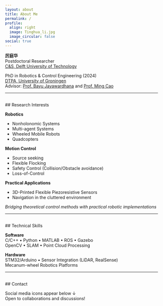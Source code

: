 ```yaml
---
layout: about
title: About Me
permalink: /
profile:
  align: right
  image: Tinghua_li.jpg
  image_circular: false
social: true
---
```


**厉庭华**  
Postdoctoral Researcher  
[C&S, Delft University of Technology](https://www.tudelft.nl/lr/organisatie/afdelingen/control-and-operations/control-and-simulation)

PhD in Robotics & Control Engineering (2024)  
[DTPA, University of Groningen](https://www.rug.nl/research/discrete-technology-production-automation/?lang=en)  
Advisor: [Prof. Bayu Jayawardhana](https://www.rug.nl/staff/b.jayawardhana) and [Prof. Ming Cao](https://www.rug.nl/staff/m.cao/)

---
<div style="height: 1rem;"></div>
## Research Interests

**Robotics**  
- Nonholonomic Systems  
- Multi-agent Systems  
- Wheeled Mobile Robots  
- Quadcopters  

**Motion Control**  
- Source seeking  
- Flexible Flocking  
- Safety Control (Collision/Obstacle avoidance)  
- Loss-of-Control  

**Practical Applications**  
- 3D-Printed Flexible Piezoresistive Sensors  
- Navigation in the cluttered environment

*Bridging theoretical control methods with practical robotic implementations*

---
<div style="height: 1rem;"></div>
## Technical Skills

**Software**  
C/C++ •  Python •  MATLAB •  ROS •  Gazebo  
OpenCV •  SLAM •  Point Cloud Processing  

**Hardware**  
STM32/Arduino •  Sensor Integration (LiDAR, RealSense)  
Mecanum-wheel Robotics Platforms  

---
<div style="height: 1rem;"></div>
## Contact

Social media icons appear below ↓  
Open to collaborations and discussions!